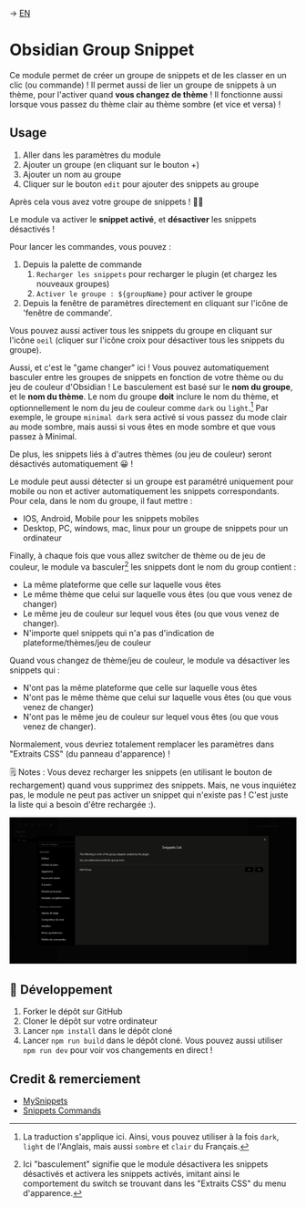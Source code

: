 -> [EN](README.md)

# Obsidian Group Snippet

Ce module permet de créer un groupe de snippets et de les classer en un clic (ou commande) ! Il permet aussi de lier un groupe de snippets à un thème, pour l'activer quand **vous changez de thème** ! Il fonctionne aussi lorsque vous passez du thème clair au thème sombre (et vice et versa) !

## Usage

1. Aller dans les paramètres du module
2. Ajouter un groupe (en cliquant sur le bouton +)
3. Ajouter un nom au groupe
4. Cliquer sur le bouton `edit` pour ajouter des snippets au groupe

Après cela vous avez votre groupe de snippets ! 🎉🎉

Le module va activer le **snippet activé**, et **désactiver** les snippets désactivés !

Pour lancer les commandes, vous pouvez :
1. Depuis la palette de commande
	1. `Recharger les snippets` pour recharger le plugin (et chargez les nouveaux groupes)
	2. `Activer le groupe : ${groupName}` pour activer le groupe
2. Depuis la fenêtre de paramètres directement en cliquant sur l'icône de 'fenêtre de commande'.

Vous pouvez aussi activer tous les snippets du groupe en cliquant sur l'icône `oeil` (cliquer sur l'icône croix pour désactiver tous les snippets du groupe).

Aussi, et c'est le "game changer" ici ! Vous pouvez automatiquement basculer entre les groupes de snippets en fonction de votre thème ou du jeu de couleur d'Obsidian !
Le basculement est basé sur le **nom du groupe**, et le **nom du thème**. Le nom du groupe **doit** inclure le nom du thème, et optionnellement le nom du jeu de couleur comme `dark` ou `light`.[^1]
Par exemple, le groupe `minimal dark` sera activé si vous passez du mode clair au mode sombre, mais aussi si vous êtes en mode sombre et que vous passez à Minimal.

De plus, les snippets liés à d'autres thèmes (ou jeu de couleur) seront désactivés automatiquement 😀 !

Le module peut aussi détecter si un groupe est paramétré uniquement pour mobile ou non et activer automatiquement les snippets correspondants. Pour cela, dans le nom du groupe, il faut mettre : 
- IOS, Android, Mobile pour les snippets mobiles
- Desktop, PC, windows, mac, linux pour un groupe de snippets pour un ordinateur

Finally, à chaque fois que vous allez switcher de thème ou de jeu de couleur, le module va basculer[^2] les snippets dont le nom du group contient : 
- La même plateforme que celle sur laquelle vous êtes
- Le même thème que celui sur laquelle vous êtes (ou que vous venez de changer)
- Le même jeu de couleur sur lequel vous êtes (ou que vous venez de changer).
- N'importe quel snippets qui n'a pas d'indication de plateforme/thèmes/jeu de couleur

Quand vous changez de thème/jeu de couleur, le module va désactiver les snippets qui :
- N'ont pas la même plateforme que celle sur laquelle vous êtes
- N'ont pas le même thème que celui sur laquelle vous êtes (ou que vous venez de changer)
- N'ont pas le même jeu de couleur sur lequel vous êtes (ou que vous venez de changer).

Normalement, vous devriez totalement remplacer les paramètres dans "Extraits CSS" (du panneau d'apparence) !

🗒️ Notes : Vous devez recharger les snippets (en utilisant le bouton de rechargement) quand vous supprimez des snippets. Mais, ne vous inquiétez pas, le module ne peut pas activer un snippet qui n'existe pas ! C'est juste la liste qui a besoin d'être rechargée :).

![](docs/docs_gif.gif)

## 🤖 Développement

1. Forker le dépôt sur GitHub
2. Cloner le dépôt sur votre ordinateur
3. Lancer `npm install` dans le dépôt cloné
4. Lancer `npm run build` dans le dépôt cloné. Vous pouvez aussi utiliser `npm run dev` pour voir vos changements en direct !

## Credit & remerciement
- [MySnippets](https://github.com/chetachiezikeuzor/MySnippets-Plugin)
- [Snippets Commands](https://github.com/deathau/snippet-commands-obsidian)

[^1]: La traduction s'applique ici. Ainsi, vous pouvez utiliser à la fois `dark`, `light` de l'Anglais, mais aussi `sombre` et `clair` du Français.
[^2]: Ici "basculement" signifie que le module désactivera les snippets désactivés et activera les snippets activés, imitant ainsi le comportement du switch se trouvant dans les "Extraits CSS" du menu d'apparence.
